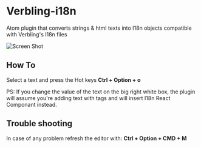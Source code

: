 # Verbling-i18n
Atom plugin that converts strings &amp; html texts into I18n objects compatible with Verbling's I18n files

![Screen Shot](https://media.giphy.com/media/26DNkaykBRil1XRiU/giphy.gif)

## How To

Select a text and press the Hot keys <b>Ctrl + Option + o</b>

PS: If you change the value of the text on the big right white box, the plugin will assume you're adding text with tags and will insert I18n React Componant instead.

## Trouble shooting

In case of any problem refresh the editor with: <b>Ctrl + Option + CMD + M</b>
